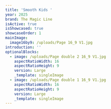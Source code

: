 ```yaml
---
title: 'Smooth Kids '
year: 2025
brand: The Magic Line
isActive: true
isShowcased: true
showcaseOrder: 1
mainImage:
  image16by9: /uploads/Page 16_9 V1.jpg
introduction: ''
optionalBlocks:
  - image: /uploads/Page double 2 16_9 V1.jpg
    aspectRatioWidth: 16
    aspectRatioHeight: 9
    version: Large
    _template: singleImage
  - image: /uploads/Page double 1 16_9 V1.jpg
    aspectRatioWidth: 16
    aspectRatioHeight: 9
    version: Large
    _template: singleImage
---
```


